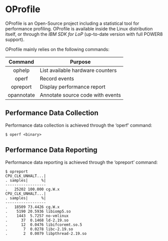 # OProfile

OProfile is an Open-Source project including a statistical tool for performance profiling.
OProfile is available inside the Linux distribution itself, or through the *IBM SDK for LoP* (up-to-date version with full POWER8 support).

OProfile mainly relies on the following commands:

| Command    | Purpose
|:----------:|---------
| ophelp     | List available hardware counters
| operf      | Record events
| opreport   | Display performance report
| opannotate | Annotate source code with events

## Performance Data Collection

Performance data collection is achieved through the ‘operf’ command:
```
$ operf <binary>
```

## Performance Data Reporting

Performance data reporting is achieved through the ‘opreport’ command:
```
$ opreport
CPU_CLK_UNHALT...|
. samples|      %|
------------------
.   25202 100.000 cg.W.x
CPU_CLK_UNHALT...|
. samples|      %|
------------------
.   18509 73.4426 cg.W.x
.    5190 20.5936 libiomp5.so
.    1443  5.7257 no-vmlinux
.      37  0.1468 ld-2.19.so
.      12  0.0476 libifcoremt.so.5
.       7  0.0278 libc-2.19.so
.       2  0.0079 libpthread-2.19.so
```

